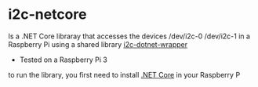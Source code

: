 # i2c-netcore

Is a .NET Core libraray that accesses the devices /dev/i2c-0 /dev/i2c-1 in a Raspberry Pi using a shared library [i2c-dotnet-wrapper](https://github.com/garciaolais/i2c-dotnet-wrapper) 

* Tested on a Raspberry Pi 3

to run the library, you first need to install [.NET Core](https://www.microsoft.com/net/learn/get-started/linux/) in your Raspberry P
